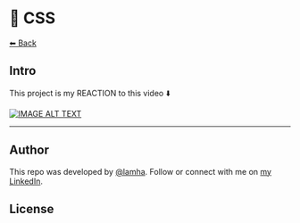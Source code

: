 # 🔴 CSS

[⬅ Back](../README.md)

## Intro 
This project is my REACTION to this video ⬇️

<div>
  <a href="https://www.youtube.com/watch?v=bF5vEmiMzPg"><img src="https://img.youtube.com/vi/bF5vEmiMzPg/0.jpg" alt="IMAGE ALT TEXT"></a>
</div>


---
## Author

This repo was developed by [@lamha](https://github.com/HaLamUs). 
Follow or connect with me on [my LinkedIn](https://www.linkedin.com/in/lamhacs). 

## License

